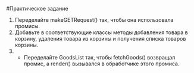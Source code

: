 #Практическое задание <br>
1. Переделайте makeGETRequest() так, чтобы она использовала промисы. <br>
2. Добавьте в соответствующие классы методы добавления товара в корзину, удаления товара
из корзины и получения списка товаров корзины. <br>
3. * Переделайте GoodsList так, чтобы fetchGoods() возвращал промис, а render() вызывался в
обработчике этого промиса.

